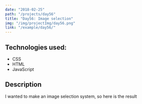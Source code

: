 ```yaml
---
date: "2018-02-25"
path: "/projects/day56"
title: "Day56: Image selection"
img: "/img/projectImg/day56.png"
link: "/example/day56/"
---
```


## Technologies used:

- CSS
- HTML
- JavaScript

## Description

I wanted to make an image selection system, so here is the result
